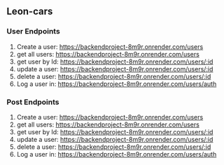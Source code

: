 ## Leon-cars

### User Endpoints

1. Create a user: https://backendproject-8m9r.onrender.com/users
2. get all users: https://backendproject-8m9r.onrender.com/users
3. get user by Id: https://backendproject-8m9r.onrender.com/users/:id
4. update a user: https://backendproject-8m9r.onrender.com/users/:id
5. delete a user: https://backendproject-8m9r.onrender.com/users/:id
6. Log a user in: https://backendproject-8m9r.onrender.com/users/auth
### Post Endpoints

1. Create a user: https://backendproject-8m9r.onrender.com/users
2. get all users: https://backendproject-8m9r.onrender.com/users
3. get user by Id: https://backendproject-8m9r.onrender.com/users/:id
4. update a user: https://backendproject-8m9r.onrender.com/users/:id
5. delete a user: https://backendproject-8m9r.onrender.com/users/:id
6. Log a user in: https://backendproject-8m9r.onrender.com/users/auth
